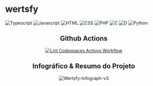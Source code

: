 # wertsfy

![Typescript](https://img.shields.io/badge/typescript-black.svg?style=for-the-badge&logo=typescript&logoColor=steelblue)
![Javascript](https://img.shields.io/badge/javascript-black.svg?style=for-the-badge&logo=javascript&logoColor=yellow)
![HTML](https://img.shields.io/badge/html-black.svg?style=for-the-badge&logo=html5&logoColor=redbrick)
![CSS](https://img.shields.io/badge/css-black.svg?style=for-the-badge&logo=css3&logoColor=darkblue)
![PHP](https://img.shields.io/badge/php-black.svg?style=for-the-badge&logo=php&logoColor=blue)
![C](https://img.shields.io/badge/c_/_c++_lang-black.svg?style=for-the-badge&logo=c&logoColor=lightblue)
![D](https://img.shields.io/badge/d_lang-optional_use-0c0c0c.svg?style=for-the-badge&logo=d&logoColor=darkred&labelColor=black)
![Python](https://img.shields.io/badge/python-white.svg?style=for-the-badge&logo=python&logoColor=darkskyblue)

<div align="center">

## Github Actions
[![Lint Codespaces Actions Workflow](https://github.com/Humba01/wertsfy/actions/workflows/main.yml/badge.svg)](https://github.com/Humba01/wertsfy/actions/workflows/main.yml)

<div>

<div align="center"> 

## Infográfico & Resumo do Projeto

![Wertsfy-Infograph-v3](https://user-images.githubusercontent.com/59739253/198925859-e8b032c9-3e14-4b9b-b3fd-7d974f8992c9.png)

</div>


